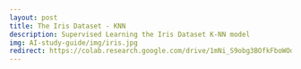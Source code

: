 ```yaml
---
layout: post
title: The Iris Dataset - KNN
description: Supervised Learning the Iris Dataset K-NN model
img: AI-study-guide/img/iris.jpg
redirect: https://colab.research.google.com/drive/1mNi_S9obg3BOfkFboWOd8dZh32PYQGnW
---
```


